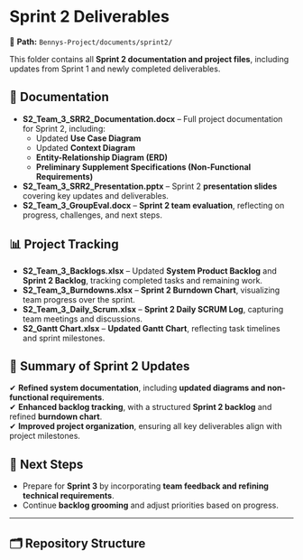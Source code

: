 # Sprint 2 Deliverables

📂 **Path:** `Bennys-Project/documents/sprint2/`  

This folder contains all **Sprint 2 documentation and project files**, including updates from Sprint 1 and newly completed deliverables.

## 📄 Documentation
- **S2_Team_3_SRR2_Documentation.docx** – Full project documentation for Sprint 2, including:
  - Updated **Use Case Diagram**
  - Updated **Context Diagram**
  - **Entity-Relationship Diagram (ERD)**
  - **Preliminary Supplement Specifications (Non-Functional Requirements)**
- **S2_Team_3_SRR2_Presentation.pptx** – Sprint 2 **presentation slides** covering key updates and deliverables.
- **S2_Team_3_GroupEval.docx** – **Sprint 2 team evaluation**, reflecting on progress, challenges, and next steps.

## 📊 Project Tracking
- **S2_Team_3_Backlogs.xlsx** – Updated **System Product Backlog** and **Sprint 2 Backlog**, tracking completed tasks and remaining work.
- **S2_Team_3_Burndowns.xlsx** – **Sprint 2 Burndown Chart**, visualizing team progress over the sprint.
- **S2_Team_3_Daily_Scrum.xlsx** – **Sprint 2 Daily SCRUM Log**, capturing team meetings and discussions.
- **S2_Gantt Chart.xlsx** – **Updated Gantt Chart**, reflecting task timelines and sprint milestones.

## 🔄 Summary of Sprint 2 Updates
✔ **Refined system documentation**, including **updated diagrams and non-functional requirements**.  
✔ **Enhanced backlog tracking**, with a structured **Sprint 2 backlog** and refined **burndown chart**.  
✔ **Improved project organization**, ensuring all key deliverables align with project milestones.

## 📌 Next Steps
- Prepare for **Sprint 3** by incorporating **team feedback and refining technical requirements**.  
- Continue **backlog grooming** and adjust priorities based on progress.  

---

## 🗂 Repository Structure
